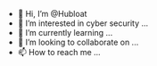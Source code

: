 - 👋 Hi, I’m @Hubloat
- 👀 I’m interested in cyber security ...
- 🌱 I’m currently learning ...
- 💞️ I’m looking to collaborate on ...
- 📫 How to reach me ...

<!---
Hubloat/Hubloat is a ✨ special ✨ repository because its `README.md` (this file) appears on your GitHub profile.
You can click the Preview link to take a look at your changes.
--->
